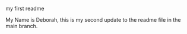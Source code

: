 my first readme

My Name is Deborah, this is my second update to the readme file in the main branch.
